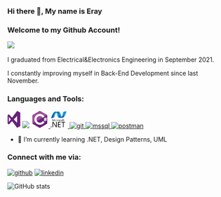 ### **Hi there 👋, My name is Eray**

### **Welcome to my Github Account!**

<img align="mid" width="400px" src="https://miro.medium.com/max/1400/1*G48L33n3M7FXze_kturcyQ.jpeg"/>

I graduated from Electrical&Electronics Engineering in September 2021.

I constantly improving myself in Back-End Development since last November.

<h3 align="left">Languages and Tools:</h3>
<p align="left"> <img align="mid" alt="Visual Studio" height="40" width="30" src="https://raw.githubusercontent.com/devicons/devicon/master/icons/visualstudio/visualstudio-plain.svg"> <img align="mid" src="https://img.icons8.com/color/48/000000/python--v2.png"/> <a href="https://www.w3schools.com/cs/" target="_blank" rel="noreferrer"> <img src="https://raw.githubusercontent.com/devicons/devicon/master/icons/csharp/csharp-original.svg" alt="csharp" width="40" height="40"/> </a> <a href="https://dotnet.microsoft.com/" target="_blank" rel="noreferrer"> <img src="https://raw.githubusercontent.com/devicons/devicon/master/icons/dot-net/dot-net-original-wordmark.svg" alt="dotnet" width="40" height="40"/> </a> <a href="https://git-scm.com/" target="_blank" rel="noreferrer"> <img src="https://www.vectorlogo.zone/logos/git-scm/git-scm-icon.svg" alt="git" width="40" height="40"/> </a> <a href="https://www.microsoft.com/en-us/sql-server" target="_blank" rel="noreferrer"> <img src="https://www.svgrepo.com/show/303229/microsoft-sql-server-logo.svg" alt="mssql" width="40" height="40"/> </a> <a href="https://postman.com" target="_blank" rel="noreferrer"> <img src="https://www.vectorlogo.zone/logos/getpostman/getpostman-icon.svg" alt="postman" width="40" height="40"/> </a> </p>

- 🌱 I’m currently learning .NET, Design Patterns, UML 

<h3 align="left">Connect with me via:</h3>

[<img src='https://cdn.jsdelivr.net/npm/simple-icons@3.0.1/icons/github.svg' alt='github' height='40'>](https://github.com/eraynurtekin)  [<img src='https://cdn.jsdelivr.net/npm/simple-icons@3.0.1/icons/linkedin.svg' alt='linkedin' height='40'>](https://www.linkedin.com/in/eray-nurtekin-195a24180/)  

![GitHub stats](https://github-readme-stats.vercel.app/api?username=eraynurtekin&show_icons=true)  
